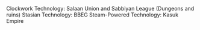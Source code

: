 Clockwork Technology: Salaan Union and Sabbiyan League (Dungeons and ruins)
Stasian Technology: BBEG
Steam-Powered Technology: Kasuk Empire